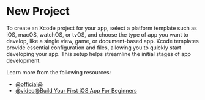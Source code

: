 # New Project

To create an Xcode project for your app, select a platform template such as iOS, macOS, watchOS, or tvOS, and choose the type of app you want to develop, like a single view, game, or document-based app. Xcode templates provide essential configuration and files, allowing you to quickly start developing your app. This setup helps streamline the initial stages of app development.

Learn more from the following resources:

- [@official@](https://developer.apple.com/documentation/xcode/creating-an-xcode-project-for-an-app#Prepare-configuration-information)
- [@video@Build Your First iOS App For Beginners](https://www.youtube.com/watch?v=nqTcAzPS3oc)